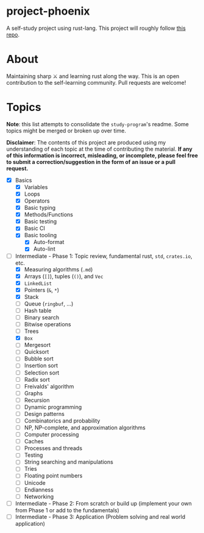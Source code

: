 # project-phoenix

A self-study project using rust-lang. This project will roughly follow [this repo](https://github.com/cnp0/coding-interview-university).

# About

Maintaining sharp :crossed_swords: and learning rust along the way. This is an open contribution to the self-learning community. Pull requests are welcome!

# Topics

**Note**: this list attempts to consolidate the `study-program`'s readme. Some topics might be merged or broken up over time. 

**Disclaimer**: The contents of this project are produced using my understanding of each topic at the time of contributing the material. **If any of this information is incorrect, misleading, or incomplete, please feel free to submit a correction/suggestion in the form of an issue or a pull request.**

- [x] Basics
  - [x] Variables
  - [x] Loops
  - [x] Operators
  - [x] Basic typing
  - [x] Methods/Functions
  - [x] Basic testing
  - [x] Basic CI
  - [x] Basic tooling
    - [x] Auto-format
    - [x] Auto-lint

- [ ] Intermediate - Phase 1: Topic review, fundamental rust, `std`, `crates.io`, etc.
  - [x] Measuring algorithms (`.md`)
  - [x] Arrays (`[]`), tuples (`()`), and `Vec`
  - [x] `LinkedList`
  - [x] Pointers (`&`, `*`)
  - [x] Stack
  - [ ] Queue (`ringbuf`, ...)
  - [ ] Hash table
  - [ ] Binary search
  - [ ] Bitwise operations
  - [ ] Trees
  - [x] `Box`
  - [ ] Mergesort
  - [ ] Quicksort
  - [ ] Bubble sort
  - [ ] Insertion sort
  - [ ] Selection sort
  - [ ] Radix sort
  - [ ] Freivalds' algorithm
  - [ ] Graphs
  - [ ] Recursion
  - [ ] Dynamic programming
  - [ ] Design patterns
  - [ ] Combinatorics and probability
  - [ ] NP, NP-complete, and approximation algorithms
  - [ ] Computer processing
  - [ ] Caches
  - [ ] Processes and threads
  - [ ] Testing
  - [ ] String searching and manipulations
  - [ ] Tries
  - [ ] Floating point numbers
  - [ ] Unicode
  - [ ] Endianness
  - [ ] Networking
- [ ] Intermediate - Phase 2: From scratch or build up (implement your own from Phase 1 or add to the fundamentals)
- [ ] Intermediate - Phase 3: Application (Problem solving and real world application)

